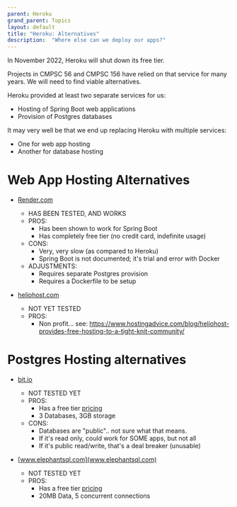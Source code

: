 ```yaml
---
parent: Heroku
grand_parent: Topics
layout: default
title: "Heroku: Alternatives"
description:  "Where else can we deploy our apps?"
---
```


In November 2022, Heroku will shut down its free tier.  

Projects in CMPSC 56 and CMPSC 156 have relied on that service for many years.  We will need to find viable alternatives.

Heroku provided at least two separate services for us:

* Hosting of Spring Boot web applications
* Provision of Postgres databases

It may very well be that we end up replacing Heroku with multiple services: 
* One for web app hosting
* Another for database hosting

# Web App Hosting Alternatives

* [Render.com](https://render.com)
  - HAS BEEN TESTED, AND WORKS
  - PROS: 
    - Has been shown to work for Spring Boot
    - Has completely free tier (no credit card, indefinite usage)
  - CONS:
    - Very, very slow (as compared to Heroku)
    - Spring Boot is not documented; it's trial and error with Docker
  - ADJUSTMENTS:
    - Requires separate Postgres provision
    - Requires a Dockerfile to be setup
  
* [heliohost.com](https://heliohost.com)
  - NOT YET TESTED
  - PROS:
    - Non profit... see: <https://www.hostingadvice.com/blog/heliohost-provides-free-hosting-to-a-tight-knit-community/>
    
  
# Postgres Hosting alternatives
  
* [bit.io](https://bit.io/)
  - NOT TESTED YET
  - PROS: 
    - Has a free tier [pricing](https://bit.io/pricing)
    - 3 Databases, 3GB storage
  - CONS:
    - Databases are "public".. not sure what that means.
    - If it's read only, could work for SOME apps, but not all
    - If it's public read/write, that's a deal breaker (unusable)

    
* [www.elephantsql.com](www.elephantsql.com)
  - NOT TESTED YET
  - PROS: 
    - Has a free tier [pricing](https://www.elephantsql.com/plans.html)
    - 20MB Data, 5 concurrent connections

  
